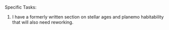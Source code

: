 Specific Tasks:
1. I have a formerly written section on stellar ages and planemo habitability that will also need reworking.

